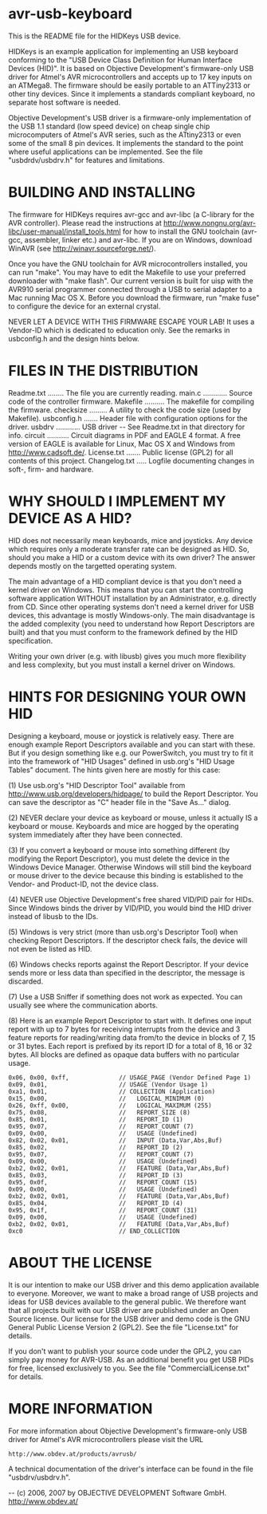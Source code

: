 avr-usb-keyboard
================

This is the README file for the HIDKeys USB device.

HIDKeys is an example application for implementing an USB keyboard conforming
to the "USB Device Class Definition for Human Interface Devices (HID)". It is
based on Objective Development's firmware-only USB driver for Atmel's AVR
microcontrollers and accepts up to 17 key inputs on an ATMega8. The firmware
should be easily portable to an ATTiny2313 or other tiny devices. Since it
implements a standards compliant keyboard, no separate host software is
needed.

Objective Development's USB driver is a firmware-only implementation of the
USB 1.1 standard (low speed device) on cheap single chip microcomputers of
Atmel's AVR series, such as the ATtiny2313 or even some of the small 8 pin
devices. It implements the standard to the point where useful applications can
be implemented. See the file "usbdrdv/usbdrv.h" for features and limitations.


BUILDING AND INSTALLING
=======================
The firmware for HIDKeys requires avr-gcc and avr-libc (a C-library for
the AVR controller). Please read the instructions at
http://www.nongnu.org/avr-libc/user-manual/install_tools.html for how to
install the GNU toolchain (avr-gcc, assembler, linker etc.) and avr-libc.
If you are on Windows, download WinAVR (see http://winavr.sourceforge.net/).

Once you have the GNU toolchain for AVR microcontrollers installed, you can
run "make". You may have to edit the Makefile to use your preferred downloader
with "make flash". Our current version is built for uisp with the AVR910
serial programmer connected through a USB to serial adapter to a Mac running
Mac OS X. Before you download the firmware, run "make fuse" to configure the
device for an external crystal.

NEVER LET A DEVICE WITH THIS FIRMWARE ESCAPE YOUR LAB! It uses a Vendor-ID
which is dedicated to education only. See the remarks in usbconfig.h and the
design hints below.


FILES IN THE DISTRIBUTION
=========================
Readme.txt ........ The file you are currently reading.
main.c ............ Source code of the controller firmware.
Makefile .......... The makefile for compiling the firmware.
checksize ......... A utility to check the code size (used by Makefile).
usbconfig.h ....... Header file with configuration options for the driver.
usbdrv ............ USB driver -- See Readme.txt in that directory for info.
circuit ........... Circuit diagrams in PDF and EAGLE 4 format. A free version
                    of EAGLE is available for Linux, Mac OS X and Windows from
                    http://www.cadsoft.de/.
License.txt ....... Public license (GPL2) for all contents of this project.
Changelog.txt ..... Logfile documenting changes in soft-, firm- and hardware.


WHY SHOULD I IMPLEMENT MY DEVICE AS A HID?
==========================================
HID does not necessarily mean keyboards, mice and joysticks. Any device which
requires only a moderate transfer rate can be designed as HID. So, should you
make a HID or a custom device with its own driver? The answer depends mostly
on the targetted operating system.

The main advantage of a HID compliant device is that you don't need a kernel
driver on Windows. This means that you can start the controlling software
application WITHOUT installation by an Administrator, e.g. directly from CD.
Since other operating systems don't need a kernel driver for USB devices, this
advantage is mostly Windows-only. The main disadvantage is the added
complexity (you need to understand how Report Descriptors are built) and that
you must conform to the framework defined by the HID specification.

Writing your own driver (e.g. with libusb) gives you much more flexibility and
less complexity, but you must install a kernel driver on Windows.


HINTS FOR DESIGNING YOUR OWN HID
================================
Designing a keyboard, mouse or joystick is relatively easy. There are enough
example Report Descriptors available and you can start with these. But if you
design something like e.g. our PowerSwitch, you must try to fit it into the
framework of "HID Usages" defined in usb.org's "HID Usage Tables" document.
The hints given here are mostly for this case:

(1) Use usb.org's "HID Descriptor Tool" available from
http://www.usb.org/developers/hidpage/ to build the Report Descriptor. You can
save the descriptor as "C" header file in the "Save As..." dialog.

(2) NEVER declare your device as keyboard or mouse, unless it actually IS a
keyboard or mouse. Keyboards and mice are hogged by the operating system
immediately after they have been connected.

(3) If you convert a keyboard or mouse into something different (by modifying
the Report Descriptor), you must delete the device in the Windows Device
Manager. Otherwise Windows will still bind the keyboard or mouse driver to the
device because this binding is established to the Vendor- and Product-ID, not
the device class.

(4) NEVER use Objective Development's free shared VID/PID pair for HIDs. Since
Windows binds the driver by VID/PID, you would bind the HID driver instead of
libusb to the IDs.

(5) Windows is very strict (more than usb.org's Descriptor Tool) when checking
Report Descriptors. If the descriptor check fails, the device will not even be
listed as HID.

(6) Windows checks reports against the Report Descriptor. If your device sends
more or less data than specified in the descriptor, the message is discarded.

(7) Use a USB Sniffer if something does not work as expected. You can usually
see where the communication aborts.

(8) Here is an example Report Descriptor to start with. It defines one input
report with up to 7 bytes for receiving interrupts from the device and 3
feature reports for reading/writing data from/to the device in blocks of 7, 15
or 31 bytes. Each report is prefixed by its report ID for a total of 8, 16 or
32 bytes. All blocks are defined as opaque data buffers with no particular
usage.

    0x06, 0x00, 0xff,              // USAGE_PAGE (Vendor Defined Page 1)
    0x09, 0x01,                    // USAGE (Vendor Usage 1)
    0xa1, 0x01,                    // COLLECTION (Application)
    0x15, 0x00,                    //   LOGICAL_MINIMUM (0)
    0x26, 0xff, 0x00,              //   LOGICAL_MAXIMUM (255)
    0x75, 0x08,                    //   REPORT_SIZE (8)
    0x85, 0x01,                    //   REPORT_ID (1)
    0x95, 0x07,                    //   REPORT_COUNT (7)
    0x09, 0x00,                    //   USAGE (Undefined)
    0x82, 0x02, 0x01,              //   INPUT (Data,Var,Abs,Buf)
    0x85, 0x02,                    //   REPORT_ID (2)
    0x95, 0x07,                    //   REPORT_COUNT (7)
    0x09, 0x00,                    //   USAGE (Undefined)
    0xb2, 0x02, 0x01,              //   FEATURE (Data,Var,Abs,Buf)
    0x85, 0x03,                    //   REPORT_ID (3)
    0x95, 0x0f,                    //   REPORT_COUNT (15)
    0x09, 0x00,                    //   USAGE (Undefined)
    0xb2, 0x02, 0x01,              //   FEATURE (Data,Var,Abs,Buf)
    0x85, 0x04,                    //   REPORT_ID (4)
    0x95, 0x1f,                    //   REPORT_COUNT (31)
    0x09, 0x00,                    //   USAGE (Undefined)
    0xb2, 0x02, 0x01,              //   FEATURE (Data,Var,Abs,Buf)
    0xc0                           // END_COLLECTION



ABOUT THE LICENSE
=================
It is our intention to make our USB driver and this demo application
available to everyone. Moreover, we want to make a broad range of USB
projects and ideas for USB devices available to the general public. We
therefore want that all projects built with our USB driver are published
under an Open Source license. Our license for the USB driver and demo code is
the GNU General Public License Version 2 (GPL2). See the file "License.txt"
for details.

If you don't want to publish your source code under the GPL2, you can simply
pay money for AVR-USB. As an additional benefit you get USB PIDs for free,
licensed exclusively to you. See the file "CommercialLicense.txt" for details.


MORE INFORMATION
================
For more information about Objective Development's firmware-only USB driver
for Atmel's AVR microcontrollers please visit the URL

    http://www.obdev.at/products/avrusb/

A technical documentation of the driver's interface can be found in the file
"usbdrv/usbdrv.h".


--
(c) 2006, 2007 by OBJECTIVE DEVELOPMENT Software GmbH.
http://www.obdev.at/
